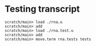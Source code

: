 # Testing transcript

```ucm
scratch/main> load ./rna.u
scratch/main> add
scratch/main> load ./rna.test.u
scratch/main> add
scratch/main> move.term rna.tests tests
```
